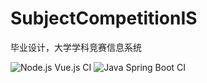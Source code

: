 # SubjectCompetitionIS
毕业设计，大学学科竞赛信息系统

![Node.js Vue.js CI](https://github.com/gsdukbh/SubjectCompetitionIS/workflows/Node.js%20Vue.js%20CI/badge.svg)
![Java Spring Boot CI](https://github.com/gsdukbh/SubjectCompetitionIS/workflows/Java%20Spring%20Boot%20CI/badge.svg)